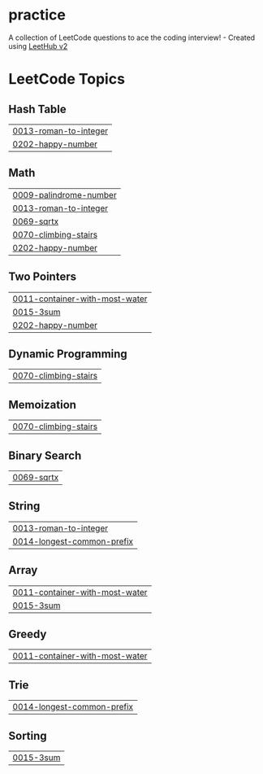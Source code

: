 # practice
A collection of LeetCode questions to ace the coding interview! - Created using [LeetHub v2](https://github.com/arunbhardwaj/LeetHub-2.0)

<!---LeetCode Topics Start-->
# LeetCode Topics
## Hash Table
|  |
| ------- |
| [0013-roman-to-integer](https://github.com/sivaraja2004-ui/practice/tree/master/0013-roman-to-integer) |
| [0202-happy-number](https://github.com/sivaraja2004-ui/practice/tree/master/0202-happy-number) |
## Math
|  |
| ------- |
| [0009-palindrome-number](https://github.com/sivaraja2004-ui/practice/tree/master/0009-palindrome-number) |
| [0013-roman-to-integer](https://github.com/sivaraja2004-ui/practice/tree/master/0013-roman-to-integer) |
| [0069-sqrtx](https://github.com/sivaraja2004-ui/practice/tree/master/0069-sqrtx) |
| [0070-climbing-stairs](https://github.com/sivaraja2004-ui/practice/tree/master/0070-climbing-stairs) |
| [0202-happy-number](https://github.com/sivaraja2004-ui/practice/tree/master/0202-happy-number) |
## Two Pointers
|  |
| ------- |
| [0011-container-with-most-water](https://github.com/sivaraja2004-ui/practice/tree/master/0011-container-with-most-water) |
| [0015-3sum](https://github.com/sivaraja2004-ui/practice/tree/master/0015-3sum) |
| [0202-happy-number](https://github.com/sivaraja2004-ui/practice/tree/master/0202-happy-number) |
## Dynamic Programming
|  |
| ------- |
| [0070-climbing-stairs](https://github.com/sivaraja2004-ui/practice/tree/master/0070-climbing-stairs) |
## Memoization
|  |
| ------- |
| [0070-climbing-stairs](https://github.com/sivaraja2004-ui/practice/tree/master/0070-climbing-stairs) |
## Binary Search
|  |
| ------- |
| [0069-sqrtx](https://github.com/sivaraja2004-ui/practice/tree/master/0069-sqrtx) |
## String
|  |
| ------- |
| [0013-roman-to-integer](https://github.com/sivaraja2004-ui/practice/tree/master/0013-roman-to-integer) |
| [0014-longest-common-prefix](https://github.com/sivaraja2004-ui/practice/tree/master/0014-longest-common-prefix) |
## Array
|  |
| ------- |
| [0011-container-with-most-water](https://github.com/sivaraja2004-ui/practice/tree/master/0011-container-with-most-water) |
| [0015-3sum](https://github.com/sivaraja2004-ui/practice/tree/master/0015-3sum) |
## Greedy
|  |
| ------- |
| [0011-container-with-most-water](https://github.com/sivaraja2004-ui/practice/tree/master/0011-container-with-most-water) |
## Trie
|  |
| ------- |
| [0014-longest-common-prefix](https://github.com/sivaraja2004-ui/practice/tree/master/0014-longest-common-prefix) |
## Sorting
|  |
| ------- |
| [0015-3sum](https://github.com/sivaraja2004-ui/practice/tree/master/0015-3sum) |
<!---LeetCode Topics End-->